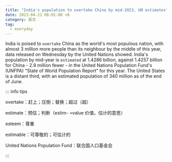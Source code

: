 ```yaml
---
title: "India's population to overtake China by mid-2023, UN estimates"
date: 2023-04-21 06:01:00 +8
category: 英文
tag:
  - everyday
---
```


India is poised to `overtake` China as the world's most populous nation, with almost 3 million more people than its neighbour by the middle of this year, data released on Wednesday by the United Nations showed. India's population by mid-year is `estimated` at 1.4286 billion, against 1.4257 billion for China - 2.9 million fewer - in the United Nations Population Fund's (UNFPA) "State of World Population Report" for this year. The United States is a distant third, with an estimated population of 340 million as of the end of June.

::: info tips

overtake：赶上；压倒；替换；超过（超）

estimate：预估；判断（estim- =value 价值，估计的意思）

esteem：尊重

estimable：可尊敬的；可估计的

United Nations Population Fund：联合国人口基金会

:::
